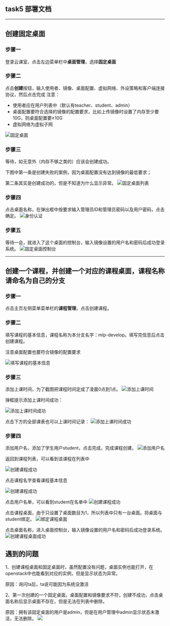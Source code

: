 ## task5 部署文档
---
## 创建固定桌面

### 步骤一

登录云课室，点击左边菜单栏中**桌面管理**，选择**固定桌面**

### 步骤二

点击**创建**按钮，输入使用者、镜像、桌面配置、虚拟网络、外设策略和客户端连接协议，然后点击完成
注意：
* 使用者应在用户列表中（默认有teacher、student、admin）
* 桌面配置要符合选择的镜像的配置要求，比如上传镜像时设置了内存至少要10G，则桌面配置要≥10G
* 虚拟网络为虚拟子网

![固定桌面](https://github.com/CourseCloudDesktop/cloudDesktop/blob/mlp-develop/task5/images/%E5%9B%BA%E5%AE%9A%E6%A1%8C%E9%9D%A2.png?raw=true)

### 步骤三

等待，如无意外（内存不够之类的）应该会创建成功。

下图中第一条是创建失败的案例，因为桌面配置没有达到镜像的最低要求；

第二条其实是创建成功的，但是不知道为什么显示异常。
![固定桌面列表](https://github.com/CourseCloudDesktop/cloudDesktop/blob/mlp-develop/task5/images/%E5%9B%BA%E5%AE%9A%E6%A1%8C%E9%9D%A21.png?raw=true)

### 步骤四

点击桌面名称，在弹出框中按要求输入管理员ID和管理员密码以及用户密码，点击确定。
![身份认证](https://github.com/CourseCloudDesktop/cloudDesktop/blob/mlp-develop/task5/images/%E5%9B%BA%E5%AE%9A%E6%A1%8C%E9%9D%A22.png?raw=true)

### 步骤五

等待一会，就进入了这个桌面的控制台，输入镜像设置的用户名和密码后成功登录系统。
![固定桌面控制台](https://github.com/CourseCloudDesktop/cloudDesktop/blob/mlp-develop/task5/images/%E5%9B%BA%E5%AE%9A%E6%A1%8C%E9%9D%A2%E5%88%9B%E5%BB%BA%E6%88%90%E5%8A%9F.png?raw=true)

---

## 创建一个课程，并创建一个对应的课程桌面，课程名称请命名为自己的分支

### 步骤一

点击主页左侧菜单菜单栏的**课程管理**，点击创建课程。

### 步骤二

填写课程的基本信息，课程名称为本分支名字：mlp-develop。填写完信息后点击创建课程。

注意桌面配置也要符合镜像的配置要求

![填写课程的基本信息](https://github.com/CourseCloudDesktop/cloudDesktop/blob/mlp-develop/task5/images/%E5%88%9B%E5%BB%BA%E8%AF%BE%E7%A8%8B1.png?raw=true)

### 步骤三

添加上课时间，为了截图把课程时间定成了凌晨0点到1点。
![添加上课时间](https://github.com/CourseCloudDesktop/cloudDesktop/blob/mlp-develop/task5/images/%E5%88%9B%E5%BB%BA%E8%AF%BE%E7%A8%8B2.png?raw=true)

弹框提示添加上课时间成功：

![添加上课时间成功](https://github.com/CourseCloudDesktop/cloudDesktop/blob/mlp-develop/task5/images/%E6%B7%BB%E5%8A%A0%E4%B8%8A%E8%AF%BE%E6%97%B6%E9%97%B4%E6%88%90%E5%8A%9F1.png?raw=true)

点击下方的全部课表也可以上课时间记录：
![添加上课时间成功](https://github.com/CourseCloudDesktop/cloudDesktop/blob/mlp-develop/task5/images/%E6%B7%BB%E5%8A%A0%E4%B8%8A%E8%AF%BE%E6%97%B6%E9%97%B4%E6%88%90%E5%8A%9F2.png?raw=true)

### 步骤四

添加用户名，添加了学生用户student，点击完成，完成课程创建。
![添加用户名](https://github.com/CourseCloudDesktop/cloudDesktop/blob/mlp-develop/task5/images/%E5%88%9B%E5%BB%BA%E8%AF%BE%E7%A8%8B3.png?raw=true)

返回到课程列表，可以看到该课程在列表中

![创建课程成功](https://github.com/CourseCloudDesktop/cloudDesktop/blob/mlp-develop/task5/images/%E5%88%9B%E5%BB%BA%E8%AF%BE%E7%A8%8B%E6%88%90%E5%8A%9F1.png?raw=true)

点击课程名字查看课程基本信息

![创建课程成功](https://github.com/CourseCloudDesktop/cloudDesktop/blob/mlp-develop/task5/images/%E5%88%9B%E5%BB%BA%E8%AF%BE%E7%A8%8B%E6%88%90%E5%8A%9F2.png?raw=true)

点击用户名单，可以看到student在名单中
![创建课程成功](https://github.com/CourseCloudDesktop/cloudDesktop/blob/mlp-develop/task5/images/%E5%88%9B%E5%BB%BA%E8%AF%BE%E7%A8%8B%E6%88%90%E5%8A%9F3.png?raw=true)

点击课程桌面，由于只设置了桌面数目为1，所以列表中只有一台桌面。将桌面与student绑定。
![绑定课程桌面](https://github.com/CourseCloudDesktop/cloudDesktop/blob/mlp-develop/task5/images/%E5%88%9B%E5%BB%BA%E8%AF%BE%E7%A8%8B%E6%88%90%E5%8A%9F4.png?raw=true)

点击桌面名称，进入桌面控制台，输入镜像设置的用户名和密码后成功登录系统。
![创建课程桌面成功](https://github.com/CourseCloudDesktop/cloudDesktop/blob/mlp-develop/task5/images/%E5%88%9B%E5%BB%BA%E8%AF%BE%E7%A8%8B%E6%A1%8C%E9%9D%A2.png?raw=true)

## 遇到的问题

1、创建课程桌面和固定桌面时，虽然配置没有问题，桌面实例也能打开，在openstack中也能看到对应的实例，但是显示状态为异常。

原因：询问ta后，ta说可能因为系统没激活

2、第一次创建的一个固定桌面，桌面配置和镜像要求不符，创建不成功，点击桌面名称后显示桌面不存在，但是无法在列表中删除。

原因：拥有该固定桌面的用户是admin，但是在用户管理中admin显示状态未激活，无法删除。
![](https://github.com/CourseCloudDesktop/cloudDesktop/blob/mlp-develop/task5/images/%E7%AE%A1%E7%90%86%E5%91%98%E6%97%A0%E6%B3%95%E6%BF%80%E6%B4%BB.png?raw=true)
